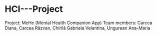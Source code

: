 # HCI---Project
Project: MeHe (Mental Health Companion App)
Team members: Carcea Diana, Carcea Răzvan, Chirilă Gabriela Velentina, Ungurean Ana-Maria
